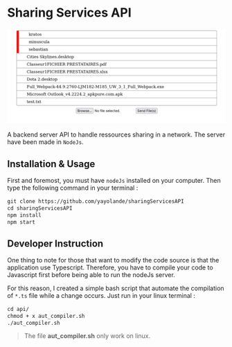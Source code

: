 # Sharing Services API

![Application Image](./public/app_image.png)

A backend server API to handle ressources sharing in a network.
The server have been made in `NodeJs`.

## Installation & Usage

First and foremost, you must have `nodeJs` installed on your computer. Then type the following command in your terminal : 

```
git clone https://github.com/yayolande/sharingServicesAPI
cd sharingServicesAPI
npm install
npm start
```

## Developer Instruction

One thing to note for those that want to modify the code source is that the application use Typescript. Therefore, you have to compile your code to Javascript first before being able to run the nodeJs server.

For this reason, I created a simple bash script that automate the compilation of `*.ts` file while a change occurs. Just run in your linux terminal :

```
cd api/
chmod + x aut_compiler.sh
./aut_compiler.sh
```

> The file **aut_compiler.sh** only work on linux.

